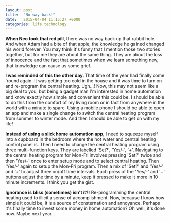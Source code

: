 ```yaml
---
layout: post
title:  "No way back!"
date:   2015-04-04 11:15:27 +0000
categories: life technology
---
```

__When Neo took that red pill__, there was no way back up that rabbit hole. And when Adam had a bite of that apple, the knowledge he gained changed his world forever. You may think it's funny that I mention those two stories together, but for me they are about the same thing. They are about the loss of innocence and the fact that sometimes when we learn something new, that knowledge can cause us some grief.

__I was reminded of this the other day.__ That time of the year had finally come 'round again. It was getting too cold in the house and it was time to turn on and re-program the central heating. Ugh...! Now, this may not seem like a big deal to you, but being a gadget man I'm interested in home automation and know exactly how simple and convenient this could be. I should be able to do this from the comfort of my living room or in fact from anywhere in the world with a minute to spare. Using a mobile phone I should be able to open an app and make a single change to switch the central heating program from summer to winter mode. And then I should be able to get on with my life!

__Instead of using a slick home automation app__, I need to squeeze myself into a cupboard in the bedroom where the hot water and central heating control panel is. Then I need to change the central heating program using three multi-function keys. They are labelled 'Set?', 'Yes/-', '+'. Navigating to the central heating program for Mon-Fri involves pressing 'Set?' twice and then 'Yes/-' once to enter setup mode and to select central heating. Then 'Yes/-' again to setup the Mon-Fri program. Then a mix of 'Set?' and 'Yes/-' and '+' to adjust three on/off time intervals. Each press of the 'Yes/-' and '+' buttons adjust the time by a minute, keep it pressed to make it more in 10 minute increments. I think you get the gist.

__Ignorance is bliss (sometimes) isn't it?!__ Re-programming the central heating used to illicit a sense of accomplishment. Now, because I know how simple it could be, it is a source of consternation and annoyance. Perhaps it's finally time to invest some money in home automation? Oh well, it's done now. Maybe next year...
